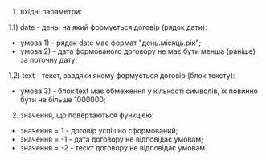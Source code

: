 1) вхідні параметри:

1.1) date - день, на який формується договір (рядок дати):
- умова 1) - рядок date має формат "день.місяць.рік";
- умова 2) - дата формованого договору не має бути менша (раніше) за поточну дату;

1.2) text - текст, завдяки якому формується договір (блок тексту):
- умова 3) - блок text має обмеження у кількості символів, їх повинно бути не більше 1000000;

2) значення, що повертаються функцією:
- значення = 1 - договір успішно сформований;
- значення = -1 - дата договору не відповідає умовам;
- значення = -2 - тескт договору не відповідає умовам.
